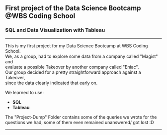 ## First project of the Data Science Bootcamp @WBS Coding School

###   SQL and Data Visualization with Tableau

---

 This is my first project for my Data Science Bootcamp at WBS Coding School.  
 We, as a group, had to explore some data from a company called "Magist" and  
 evaluate a possible Takeover by another company called "Eniac".  
 Our group decided for a pretty straightforward approach against a Takeover,  
 since the data clearly indicated that early on.  
 
 We learned to use:
 - **SQL**
 - **Tableau**  
 
 The "Project-Dump" Folder contains some of the queries we wrote for the questions we had,
 some of them even remained unanswered/ got lost :D

---
